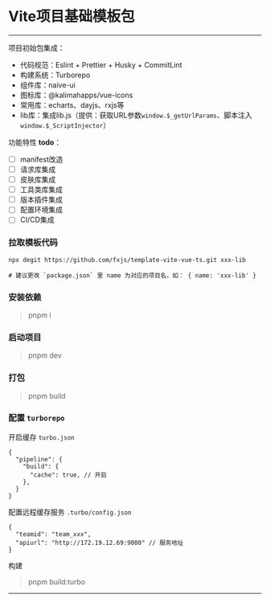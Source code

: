 # Vite项目基础模板包

---

项目初始包集成：
 - 代码规范：Eslint + Prettier + Husky + CommitLint
 - 构建系统：Turborepo
 - 组件库：naive-ui
 - 图标库：@kalimahapps/vue-icons
 - 常用库：echarts、dayjs、rxjs等
 - lib库：集成lib.js（提供：获取URL参数`window.$_getUrlParams`、脚本注入`window.$_ScriptInjector`）


功能特性 **todo**：
 - [ ] manifest改造
 - [ ] 请求库集成
 - [ ] 皮肤库集成
 - [ ] 工具类库集成
 - [ ] 版本插件集成
 - [ ] 配置环境集成
 - [ ] CI/CD集成

### 拉取模板代码
```shell
npx degit https://github.com/fxjs/template-vite-vue-ts.git xxx-lib

# 建议更改 `package.json` 里 name 为对应的项目名，如： { name: 'xxx-lib' }
```

### 安装依赖
> pnpm i


### 启动项目
> pnpm dev


### 打包
> pnpm build


### 配置 `turborepo`
开启缓存 `turbo.json`
```json5
{
  "pipeline": {
    "build": {
      "cache": true, // 开启
    },
  }
}
```
配置远程缓存服务 `.turbo/config.json`
```json5
{
  "teamid": "team_xxx",
  "apiurl": "http://172.19.12.69:9000" // 服务地址
}
```
构建
> pnpm build:turbo
---

